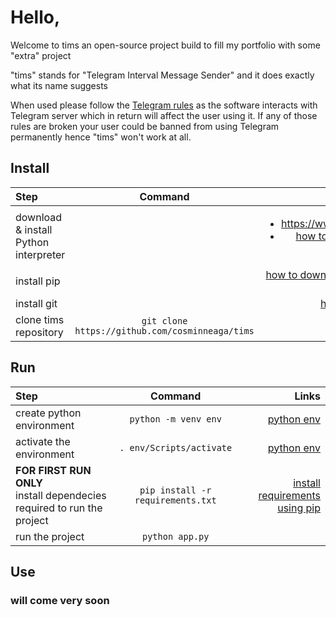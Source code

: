 <!-- # Hello there we are still in development -->
<!--  -->
<!-- > TEST VIEW: https://timstestenv.herokuapp.com/ -->
<!--  -->
<!-- ![KEEP CALM my status is under CONSTRUCTION](/static/img/kcuc.webp "KEEP CALM my status is under CONSTRUCTION") -->

# Hello,

Welcome to tims an open-source project build to fill my portfolio with some "extra" project

"tims" stands for "Telegram Interval Message Sender" and it does exactly what its name suggests

When used please follow the [Telegram rules](https://telegram.org/tos) as the software interacts with Telegram server which in return will affect the user using it. If any of those rules are broken your user could be banned from using Telegram permanently hence "tims" won't work at all.


## Install
| Step                                  |                     Command                     |                                                                                                                                        Links |
| :------------------------------------ | :---------------------------------------------: | -------------------------------------------------------------------------------------------------------------------------------------------: |
| download & install Python interpreter |                                                 | <ul><li>https://www.python.org/</li><li>[how to download and install python](https://wiki.python.org/moin/BeginnersGuide/Download)</li></ul> |
| install pip                           |                                                 |                                                               [how to download and install pip](https://pip.pypa.io/en/stable/installation/) |
| install git                           |                                                 |                                                          [how to install git](https://git-scm.com/book/en/v2/Getting-Started-Installing-Git) |
| clone tims repository                 | `git clone https://github.com/cosminneaga/tims` |                                                                                                  [tims](https://github.com/cosminneaga/tims) |

## Run
| Step                                                                        |              Command              |                                                                                      Links |
| :-------------------------------------------------------------------------- | :-------------------------------: | -----------------------------------------------------------------------------------------: |
| create python environment                                                   |       `python -m venv env`        |                                 [python env](https://docs.python.org/3/tutorial/venv.html) |
| activate the environment                                                    |     `. env/Scripts/activate`      |                                 [python env](https://docs.python.org/3/tutorial/venv.html) |
| **FOR FIRST RUN ONLY** <br> install dependecies required to run the project | `pip install -r requirements.txt` | [install requirements using pip](https://note.nkmk.me/en/python-pip-install-requirements/) |
| run the project                                                             |          `python app.py`          |                                                                                            |


## Use

### will come very soon